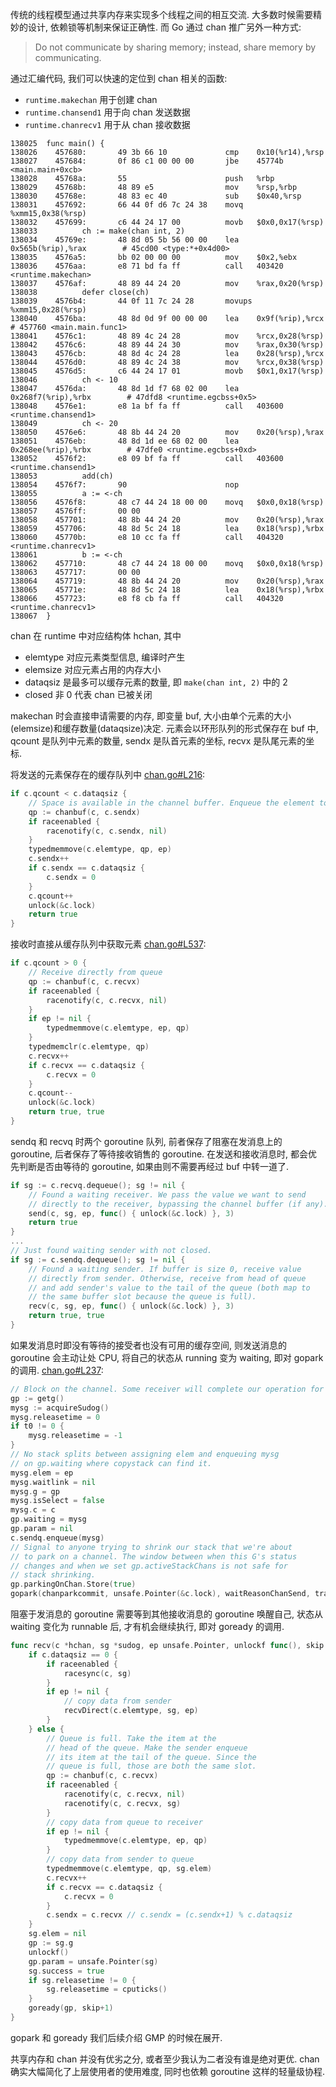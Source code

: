 传统的线程模型通过共享内存来实现多个线程之间的相互交流.
大多数时候需要精妙的设计, 依赖锁等机制来保证正确性.
而 Go 通过 chan 推广另外一种方式:
> Do not communicate by sharing memory; instead, share memory by communicating.

通过汇编代码, 我们可以快速的定位到 chan 相关的函数:
- `runtime.makechan` 用于创建 chan
- `runtime.chansend1` 用于向 chan 发送数据
- `runtime.chanrecv1` 用于从 chan 接收数据
```
138025  func main() {
138026    457680:       49 3b 66 10             cmp    0x10(%r14),%rsp
138027    457684:       0f 86 c1 00 00 00       jbe    45774b <main.main+0xcb>
138028    45768a:       55                      push   %rbp
138029    45768b:       48 89 e5                mov    %rsp,%rbp
138030    45768e:       48 83 ec 40             sub    $0x40,%rsp
138031    457692:       66 44 0f d6 7c 24 38    movq   %xmm15,0x38(%rsp)
138032    457699:       c6 44 24 17 00          movb   $0x0,0x17(%rsp)
138033          ch := make(chan int, 2)
138034    45769e:       48 8d 05 5b 56 00 00    lea    0x565b(%rip),%rax        # 45cd00 <type:*+0x4d00>
138035    4576a5:       bb 02 00 00 00          mov    $0x2,%ebx
138036    4576aa:       e8 71 bd fa ff          call   403420 <runtime.makechan>
138037    4576af:       48 89 44 24 20          mov    %rax,0x20(%rsp)
138038          defer close(ch)
138039    4576b4:       44 0f 11 7c 24 28       movups %xmm15,0x28(%rsp)
138040    4576ba:       48 8d 0d 9f 00 00 00    lea    0x9f(%rip),%rcx        # 457760 <main.main.func1>
138041    4576c1:       48 89 4c 24 28          mov    %rcx,0x28(%rsp)
138042    4576c6:       48 89 44 24 30          mov    %rax,0x30(%rsp)
138043    4576cb:       48 8d 4c 24 28          lea    0x28(%rsp),%rcx
138044    4576d0:       48 89 4c 24 38          mov    %rcx,0x38(%rsp)
138045    4576d5:       c6 44 24 17 01          movb   $0x1,0x17(%rsp)
138046          ch <- 10
138047    4576da:       48 8d 1d f7 68 02 00    lea    0x268f7(%rip),%rbx        # 47dfd8 <runtime.egcbss+0x5>
138048    4576e1:       e8 1a bf fa ff          call   403600 <runtime.chansend1>
138049          ch <- 20
138050    4576e6:       48 8b 44 24 20          mov    0x20(%rsp),%rax
138051    4576eb:       48 8d 1d ee 68 02 00    lea    0x268ee(%rip),%rbx        # 47dfe0 <runtime.egcbss+0xd>
138052    4576f2:       e8 09 bf fa ff          call   403600 <runtime.chansend1>
138053          add(ch)
138054    4576f7:       90                      nop
138055          a := <-ch
138056    4576f8:       48 c7 44 24 18 00 00    movq   $0x0,0x18(%rsp)
138057    4576ff:       00 00
138058    457701:       48 8b 44 24 20          mov    0x20(%rsp),%rax
138059    457706:       48 8d 5c 24 18          lea    0x18(%rsp),%rbx
138060    45770b:       e8 10 cc fa ff          call   404320 <runtime.chanrecv1>
138061          b := <-ch
138062    457710:       48 c7 44 24 18 00 00    movq   $0x0,0x18(%rsp)
138063    457717:       00 00
138064    457719:       48 8b 44 24 20          mov    0x20(%rsp),%rax
138065    45771e:       48 8d 5c 24 18          lea    0x18(%rsp),%rbx
138066    457723:       e8 f8 cb fa ff          call   404320 <runtime.chanrecv1>
138067  }
```

chan 在 runtime 中对应结构体 hchan, 其中
- elemtype 对应元素类型信息, 编译时产生
- elemsize 对应元素占用的内存大小
- dataqsiz 是最多可以缓存元素的数量, 即 `make(chan int, 2)` 中的 2
- closed 非 0 代表 chan 已被关闭

makechan 时会直接申请需要的内存, 即变量 buf, 大小由单个元素的大小(elemsize)和缓存数量(dataqsize)决定.
元素会以环形队列的形式保存在 buf 中, qcount 是队列中元素的数量, sendx 是队首元素的坐标, recvx 是队尾元素的坐标.

将发送的元素保存在的缓存队列中 [chan.go#L216](https://github.com/golang/go/blob/go1.21.1/src/runtime/chan.go#L216):
```go
if c.qcount < c.dataqsiz {
    // Space is available in the channel buffer. Enqueue the element to send.
    qp := chanbuf(c, c.sendx)
    if raceenabled {
        racenotify(c, c.sendx, nil)
    }
    typedmemmove(c.elemtype, qp, ep)
    c.sendx++
    if c.sendx == c.dataqsiz {
        c.sendx = 0
    }
    c.qcount++
    unlock(&c.lock)
    return true
}
```
接收时直接从缓存队列中获取元素 [chan.go#L537](https://github.com/golang/go/blob/go1.21.1/src/runtime/chan.go#L537):
```go
if c.qcount > 0 {
	// Receive directly from queue
	qp := chanbuf(c, c.recvx)
	if raceenabled {
		racenotify(c, c.recvx, nil)
	}
	if ep != nil {
		typedmemmove(c.elemtype, ep, qp)
	}
	typedmemclr(c.elemtype, qp)
	c.recvx++
	if c.recvx == c.dataqsiz {
		c.recvx = 0
	}
	c.qcount--
	unlock(&c.lock)
	return true, true
}
```

sendq 和 recvq 时两个 goroutine 队列, 前者保存了阻塞在发消息上的 goroutine, 后者保存了等待接收销售的 goroutine.
在发送和接收消息时, 都会优先判断是否由等待的 goroutine, 如果由则不需要再经过 buf 中转一道了.
```go
if sg := c.recvq.dequeue(); sg != nil {
    // Found a waiting receiver. We pass the value we want to send
    // directly to the receiver, bypassing the channel buffer (if any).
    send(c, sg, ep, func() { unlock(&c.lock) }, 3)
    return true
}
...
// Just found waiting sender with not closed.
if sg := c.sendq.dequeue(); sg != nil {
    // Found a waiting sender. If buffer is size 0, receive value
    // directly from sender. Otherwise, receive from head of queue
    // and add sender's value to the tail of the queue (both map to
    // the same buffer slot because the queue is full).
    recv(c, sg, ep, func() { unlock(&c.lock) }, 3)
    return true, true
}
```

如果发消息时即没有等待的接受者也没有可用的缓存空间,
则发送消息的 goroutine 会主动让处 CPU, 将自己的状态从 running 变为 waiting, 即对 gopark 的调用.
[chan.go#L237](https://github.com/golang/go/blob/go1.21.1/src/runtime/chan.go#L237):
```go
// Block on the channel. Some receiver will complete our operation for us.
gp := getg()
mysg := acquireSudog()
mysg.releasetime = 0
if t0 != 0 {
    mysg.releasetime = -1
}
// No stack splits between assigning elem and enqueuing mysg
// on gp.waiting where copystack can find it.
mysg.elem = ep
mysg.waitlink = nil
mysg.g = gp
mysg.isSelect = false
mysg.c = c
gp.waiting = mysg
gp.param = nil
c.sendq.enqueue(mysg)
// Signal to anyone trying to shrink our stack that we're about
// to park on a channel. The window between when this G's status
// changes and when we set gp.activeStackChans is not safe for
// stack shrinking.
gp.parkingOnChan.Store(true)
gopark(chanparkcommit, unsafe.Pointer(&c.lock), waitReasonChanSend, traceBlockChanSend, 2)
```
阻塞于发消息的 goroutine 需要等到其他接收消息的 goroutine 唤醒自己, 状态从 waiting 变化为 runnable 后, 才有机会继续执行,
即对 goready 的调用.
```go
func recv(c *hchan, sg *sudog, ep unsafe.Pointer, unlockf func(), skip int) {
	if c.dataqsiz == 0 {
		if raceenabled {
			racesync(c, sg)
		}
		if ep != nil {
			// copy data from sender
			recvDirect(c.elemtype, sg, ep)
		}
	} else {
		// Queue is full. Take the item at the
		// head of the queue. Make the sender enqueue
		// its item at the tail of the queue. Since the
		// queue is full, those are both the same slot.
		qp := chanbuf(c, c.recvx)
		if raceenabled {
			racenotify(c, c.recvx, nil)
			racenotify(c, c.recvx, sg)
		}
		// copy data from queue to receiver
		if ep != nil {
			typedmemmove(c.elemtype, ep, qp)
		}
		// copy data from sender to queue
		typedmemmove(c.elemtype, qp, sg.elem)
		c.recvx++
		if c.recvx == c.dataqsiz {
			c.recvx = 0
		}
		c.sendx = c.recvx // c.sendx = (c.sendx+1) % c.dataqsiz
	}
	sg.elem = nil
	gp := sg.g
	unlockf()
	gp.param = unsafe.Pointer(sg)
	sg.success = true
	if sg.releasetime != 0 {
		sg.releasetime = cputicks()
	}
	goready(gp, skip+1)
}
```

gopark 和 goready 我们后续介绍 GMP 的时候在展开.

共享内存和 chan 并没有优劣之分, 或者至少我认为二者没有谁是绝对更优.
chan 确实大幅简化了上层使用者的使用难度, 同时也依赖 goroutine 这样的轻量级协程.
